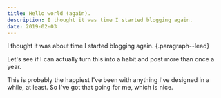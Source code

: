 ```yaml
---
title: Hello world (again).
description: I thought it was time I started blogging again.
date: 2019-02-03
---
```


I thought it was about time I started blogging again.
{.paragraph--lead}

Let's see if I can actually turn this into a habit and post more than once a year.

This is probably the happiest I've been with anything I've designed in a while, at least. So I've got that going for me, which is nice.
